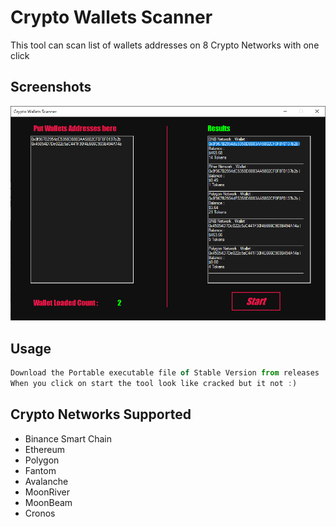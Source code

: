 
# Crypto Wallets Scanner

This tool can scan list of wallets addresses on 8 Crypto Networks with one click


## Screenshots

![App Screenshot](https://github.com/AbdeLhalimSB/Crypto-Wallets-Scanner/blob/main/Crypto_Wallets_Scanner/Resources/Capture.PNG)


## Usage

```javascript
Download the Portable executable file of Stable Version from releases
When you click on start the tool look like cracked but it not :)
```



## Crypto Networks Supported

- Binance Smart Chain
- Ethereum
- Polygon
- Fantom
- Avalanche
- MoonRiver
- MoonBeam
- Cronos

